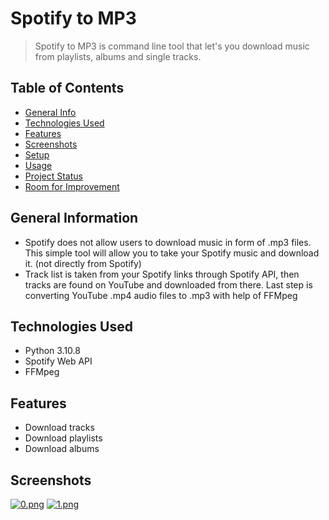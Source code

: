 # Spotify to MP3
> Spotify to MP3 is command line tool that let's you download music from playlists, albums and single tracks.

## Table of Contents
* [General Info](#general-information)
* [Technologies Used](#technologies-used)
* [Features](#features)
* [Screenshots](#screenshots)
* [Setup](#setup)
* [Usage](#usage)
* [Project Status](#project-status)
* [Room for Improvement](#room-for-improvement)

## General Information
- Spotify does not allow users to download music in form of .mp3 files. This simple tool will allow you to take your Spotify music and download it. (not directly from Spotify)
- Track list is taken from your Spotify links through Spotify API, then tracks are found on YouTube and downloaded from there. Last step is converting YouTube .mp4 audio files to .mp3 with help of FFMpeg

## Technologies Used
- Python 3.10.8
- Spotify Web API
- FFMpeg

## Features
- Download tracks
- Download playlists
- Download albums

## Screenshots
[![0.png](https://i.postimg.cc/V6L0FfnT/0.png)](https://postimg.cc/sBq2jRn9)
[![1.png](https://i.postimg.cc/3w3kK8SR/1.png)](https://postimg.cc/mP6LjsGf)